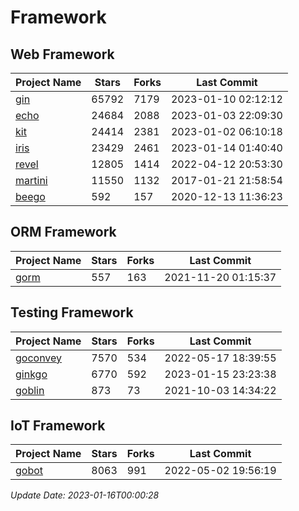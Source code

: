 # Framework

## Web Framework
| Project Name | Stars | Forks | Last Commit |
| ------------ | ----- | ----- | ----------- |
| [gin](https://github.com/gin-gonic/gin) | 65792 | 7179 | 2023-01-10 02:12:12 |
| [echo](https://github.com/labstack/echo) | 24684 | 2088 | 2023-01-03 22:09:30 |
| [kit](https://github.com/go-kit/kit) | 24414 | 2381 | 2023-01-02 06:10:18 |
| [iris](https://github.com/kataras/iris) | 23429 | 2461 | 2023-01-14 01:40:40 |
| [revel](https://github.com/revel/revel) | 12805 | 1414 | 2022-04-12 20:53:30 |
| [martini](https://github.com/go-martini/martini) | 11550 | 1132 | 2017-01-21 21:58:54 |
| [beego](https://github.com/astaxie/beego) | 592 | 157 | 2020-12-13 11:36:23 |

## ORM Framework
| Project Name | Stars | Forks | Last Commit |
| ------------ | ----- | ----- | ----------- |
| [gorm](https://github.com/jinzhu/gorm) | 557 | 163 | 2021-11-20 01:15:37 |

## Testing Framework
| Project Name | Stars | Forks | Last Commit |
| ------------ | ----- | ----- | ----------- |
| [goconvey](https://github.com/smartystreets/goconvey) | 7570 | 534 | 2022-05-17 18:39:55 |
| [ginkgo](https://github.com/onsi/ginkgo) | 6770 | 592 | 2023-01-15 23:23:38 |
| [goblin](https://github.com/franela/goblin) | 873 | 73 | 2021-10-03 14:34:22 |

## IoT Framework
| Project Name | Stars | Forks | Last Commit |
| ------------ | ----- | ----- | ----------- |
| [gobot](https://github.com/hybridgroup/gobot) | 8063 | 991 | 2022-05-02 19:56:19 |

*Update Date: 2023-01-16T00:00:28*